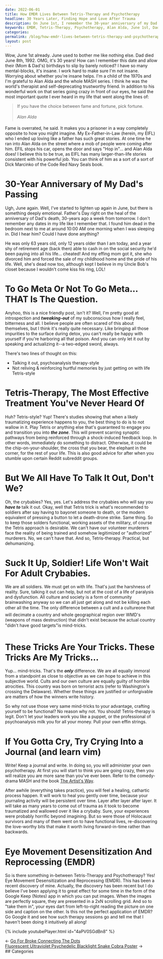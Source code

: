 ```yaml
---
date: 2022-06-01
title: How EMDR Lives Between Tetris-Therapy and Psychotherapy
headline: 30 Years Later, Finding Hope and Love After Trauma
description: On June 1st, I remember the 30-year anniversary of my Dad's death, and reflect on Alan Alda's quote that fame is overrated. I have found ways to cope with trauma and process my emotions, such as writing in a journal, using Tetris-therapy, and EMDR. Through it all, I have re-discovered the love-worthy bits of life that make it worth living.
keywords: EMDR, Tetris-Therapy, Psychotherapy, Alan Alda, June 1st, Dad's death, Fame, Trauma, Mind-tricks, Self-therapy, Functional, Journal, Re-discover, Love-worthy, Life
categories: 
permalink: /blog/how-emdr-lives-between-tetris-therapy-and-psychotherapy/
layout: post
---
```



Wow, June 1st already. June used to bother me like nothing else. Dad died June
8th, 1992. OMG, it's 30 years! How can I remember this date and allow their
(Mom & Dad's) birthdays to slip by barely noticed? I have so many
mental-blocks, it's insane. I work hard to make sure I'm not insane. Worrying
about whether you're insane helps. I'm a child of the 1970s and I'm grateful to
Alan Alda and the whole MASH series. I think he was the world's therapist and
self-deprecating trustworthy friend. In addition to his wonderful work on that
series going crazy in front of our eyes, he said the most important quote I
ever heard in my life that went along the lines of:

> If you have the choice between fame and fortune, pick fortune. <br />
> <br />
> <cite>&#151;Alan Alda</cite><br />

Fame is overrated, he said. It makes you a prisoner in a way completely
opposite to how you might imagine. My Ex-Father-in-Law (herein, my EIFL) who I
ended up loving like a father has such great stories. At one time he ran into
Alan Alda on the street where a mob of people were coming after him. EFIL stops
his car, opens the door and says "Hop in"... and Alan Alda does! I believe this
to be true, as EIFL has many larger-than-life stories consistent with his
powerful job. You can think of him as a sort of a sort of Dick Marcinko of the
Code Red Navy Seals book.

# 30-Year Anniversary of My Dad's Passing

Ugh, June again. Well, I've started to lighten up again in June, but there is
something deeply emotional. Father's Day right on the heal of the anniversary
of Dad's death, 30-years ago a week from tomorrow. I don't remember any dates
in my life like I remember that. I found him dead in the bedroom next to me at
around 10:00 AM one morning when I was sleeping in. Did I hear him? Could I
have done anything?

He was only 63 years old, only 12 years older than I am today, and a year shy
of retirement age (back then) able to cash in on the social security he'd been
paying into all his life... cheated! And my effing mom got it, she who divorced
him and forced the sale of my childhood home and the pride of his life. Well,
she's dead now too, although kept I believe in my Uncle Bob's closet because I
wouldn't come kiss his ring, LOL!

# To Go Meta Or Not To Go Meta... THAT Is The Question.

Anyhoo, this is a nice friendly post, isn't it? Well, I'm pretty good at
introspection and ***tweaking-out*** of my subconscious how I really feel,
bitterness and all. I believe people are often scared of this about themselves,
but I think it's really quite necessary. Like bringing all those impurities to
the surface during detox, you can't really be happy with yourself if you're
harboring all that poison. And you can only let it out by speaking and
actualizing it--a two-edged sword, always.

There's two lines of thought on this:

- Talking it out, psychoanalysis therapy-style
- Not reliving & reinforcing hurtful memories by just getting on with life
  Tetris-style

# Tetris-Therapy, The Most Effective Treatment You've Never Heard Of

Huh? Tetris-style? Yup! There's studies showing that when a likely traumatizing
experience happens to you, the best thing to do is to not wallow in it. Play
Tetris or anything else that's guaranteed to engage you and transition you into
***the zone***. This will prevent scarring synaptic pathways from being
reinforced through a shock-induced feedback loop. In other words, immediately
do something to distract. Otherwise, it could be the chip-on-your-shoulder, the
cross that you bear, the elephant in the corner, for the rest of your life.
This is also good advice for after when you stumble upon certain Reddit
subreddit groups.

# But We All Have To Talk It Out, Don't We?

Oh, the crybabies? Yes, yes. Let's address the crybabies who will say you
***have to*** talk it out. Okay, well that Tetris trick is what's recommended
to soldiers after say having to bayonet someone to death, or the modern
equivalent of pressing a button to let a death-drone strike. Same thing. So to
keep those solders functional, working assets of the military, of course the
Tetris approach is desirable. We can't have our volunteer murderers face the
reality of being trained and somehow legitimized or "authorized" murderers.
No, we can't have that. And so, Tetris-therapy. Practical, but dehumanizing.

# Suck It Up, Soldier! Life Won't Wait For Adult Crybabies.

We are all soldiers. We must get on with life. That's just the harshness of
reality. Sure, talking it out can help, but not at the cost of a life of
paralysis and dysfunction. All culture and society is a form of community
brainwashing anyway so we can all just get along and not be killing each other
all the time. The only difference between a cult and a culture&#151;one that
will decimate a country and whole geographical region over WMD's (weapons of
mass destruction) that didn't exist because the actual country "didn't have
good targets"&#151;is mind-tricks.

# These Tricks Are Your Tricks. These Tricks Are My Tricks...

Yup... mind-tricks. That's the ***only*** difference. We are all equally
immoral from a standpoint as close to objective as we can hope to achieve in
this subjective world. Cults and our own culture are equally guilty of horrible
atrocities. This country was born on terrorist acts (refer to Washington's
crossing the Delaware). Whether these things are justified or unforgivable are
matters of how the winners write history.

So why not use those very same mind-tricks to your advantage, crafting yourself
to be functional? No reason why not. You should!  Tetris-therapy is legit.
Don't let your leaders work you like a puppet, or the professional of
psychoanalysis milk you for all your money. Pull your own effin strings.

# If You Gotta Cry, Try Crying Into a Journal (and learn vim)

Write! Keep a journal and write. In doing so, you will administer your own
psychotherapy. At first you will start to think you are going crazy, then you
will realize you are more sane than you've ever been. Refer to the comedy-drama
MASH and the book [The Artist's Way](https://www.theartistswaybook.com/).

After awhile (everything takes practice), you will feel a healing, cathartic
process happen. It will work to heal you gently over time, because your
journaling activity will be persistent over time. Layer after layer after
layer. It will take as many years to come out of trauma as it took to become
traumatized and wallowed over it like a crybaby. Sure, your experiences were
probably horrific beyond imagining.  But so were those of Holocaust survivors
and many of them went on to have functional lives, re-discovering the
love-worthy bits that make it worth living forward-in-time rather than
backwards.

# Eye Movement Desensitization And Reprocessing (EMDR)

So is there something in-between Tetris-Therapy and Psychotherapy? Yes! Eye
Movement Desensitization and Reprocessing (EMDR). This has been a recent
discovery of mine. Actually, the discovery has been recent but I do believe
I've been applying it to great effect for some time in the form of the Google
Keep (Notes) app in which you can put images. When the images are perfectly
square, they are presented in a 2xN scrolling grid. And so to "take them in",
your eyes dart from left-to-right reading the picture on one side and caption
on the other. Is this not the perfect application of EMDR? Go Google it and see
how such therapy sessions go and tell me that I haven't been doing it
intuitively all along!

{% include youtubePlayer.html id="4aPV0SGdBn8" %}


<div class="post-nav"><div class="post-nav-prev"><span class="arrow">&larr;&nbsp;</span><a href="go-for-broke-connecting-the-dots">Go For Broke Connecting The Dots</a></div><div class="post-nav-next"><a href="fluorescent-ultraviolet-psychedelic-blacklight-snake-cobra-poster">Fluorescent Ultraviolet Psychedelic Blacklight Snake Cobra Poster</a><span class="arrow">&nbsp;&rarr;</span></div></div>
## Categories

<ul></ul>